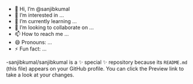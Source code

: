 - 👋 Hi, I’m @sanjibkumal
- 👀 I’m interested in ...
- 🌱 I’m currently learning ...
- 💞️ I’m looking to collaborate on ...
- 📫 How to reach me ...
- 😄 Pronouns: ...
- ⚡ Fun fact: ...

-sanjibkumal/sanjibkumal is a ✨ special ✨ repository because its `README.md` (this file) appears on your GitHub profile.
You can click the Preview link to take a look at your changes.

